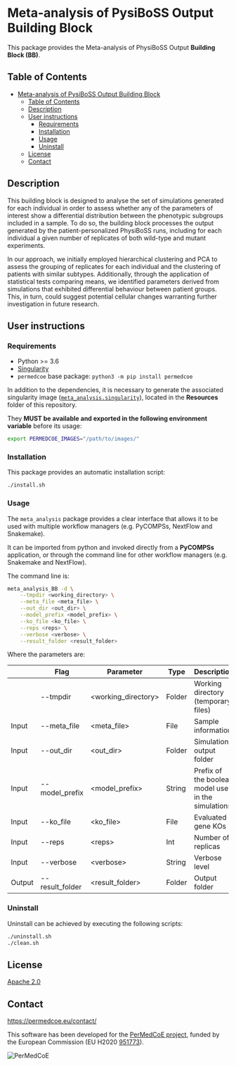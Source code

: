 # Meta-analysis of PysiBoSS Output Building Block

This package provides the Meta-analysis of PhysiBoSS Output **Building Block (BB)**.

## Table of Contents

- [Meta-analysis of PysiBoSS Output Building Block](#meta-analysis-of-pysiboss-output-building-block)
  - [Table of Contents](#table-of-contents)
  - [Description](#description)
  - [User instructions](#user-instructions)
    - [Requirements](#requirements)
    - [Installation](#installation)
    - [Usage](#usage)
    - [Uninstall](#uninstall)
  - [License](#license)
  - [Contact](#contact)

## Description

This building block is designed to analyse the set of simulations generated for each individual in order to assess whether any of the parameters of interest show a differential distribution between the phenotypic subgroups included in a sample. To do so, the building block processes the output generated by the patient-personalized PhysiBoSS runs, including for each individual a given number of replicates of both wild-type and mutant experiments.

In our approach, we initially employed hierarchical clustering and PCA to assess the grouping of replicates for each individual and the clustering of patients with similar subtypes. Additionally, through the application of statistical tests comparing means, we identified parameters derived from simulations that exhibited differential behaviour between patient groups. This, in turn, could suggest potential cellular changes warranting further investigation in future research.

## User instructions

### Requirements

- Python >= 3.6
- [Singularity](https://singularity.lbl.gov/docs-installation)
- `permedcoe` base package: `python3 -m pip install permedcoe`

In addition to the dependencies, it is necessary to generate the associated
singularity image ([`meta_analysis.singularity`](../Resources/images/meta_analysis.singularity)),
located in the **Resources** folder of this repository.

They **MUST be available and exported in the following environment variable**
before its usage:

```bash
export PERMEDCOE_IMAGES="/path/to/images/"
```

### Installation

This package provides an automatic installation script:

```bash
./install.sh
```

### Usage

The `meta_analysis` package provides a clear interface that allows
it to be used with multiple workflow managers (e.g. PyCOMPSs, NextFlow and
Snakemake).

It can be imported from python and invoked directly from a **PyCOMPSs**
application, or through the command line for other workflow managers
(e.g. Snakemake and NextFlow).

The command line is:

```bash
meta_analysis_BB -d \
    --tmpdir <working_directory> \
    --meta_file <meta_file> \
    --out_dir <out_dir> \
    --model_prefix <model_prefix> \
    --ko_file <ko_file> \
    --reps <reps> \
    --verbose <verbose> \
    --result_folder <result_folder>
```

Where the parameters are:

|        | Flag                | Parameter            | Type   | Description                                         |
|--------|---------------------|----------------------|--------|-----------------------------------------------------|
|        | --tmpdir            | \<working_directory> | Folder | Working directory (temporary files)                 |
| Input  | --meta_file         | \<meta_file>         | File   | Sample information                                  |
| Input  | --out_dir           | \<out_dir>           | Folder | Simulations output folder                           |
| Input  | --model_prefix      | \<model_prefix>      | String | Prefix of the boolean model used in the simulations |
| Input  | --ko_file           | \<ko_file>           | File   | Evaluated gene KOs                                  |
| Input  | --reps              | \<reps>              | Int    | Number of replicas                                  |
| Input  | --verbose           | \<verbose>           | String | Verbose level                                       |
| Output | --result_folder     | \<result_folder>     | Folder | Output folder                                       |

### Uninstall

Uninstall can be achieved by executing the following scripts:

```bash
./uninstall.sh
./clean.sh
```

## License

[Apache 2.0](https://www.apache.org/licenses/LICENSE-2.0)

## Contact

<https://permedcoe.eu/contact/>

This software has been developed for the [PerMedCoE project](https://permedcoe.eu/), funded by the European Commission (EU H2020 [951773](https://cordis.europa.eu/project/id/951773)).

![](https://permedcoe.eu/wp-content/uploads/2020/11/logo_1.png "PerMedCoE")

